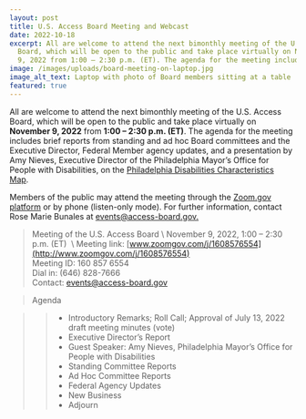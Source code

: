 ```yaml
---
layout: post
title: U.S. Access Board Meeting and Webcast
date: 2022-10-18
excerpt: All are welcome to attend the next bimonthly meeting of the U.S. Access
  Board, which will be open to the public and take place virtually on November
  9, 2022 from 1:00 – 2:30 p.m. (ET). The agenda for the meeting includes . . .
image: /images/uploads/board-meeting-on-laptop.jpg
image_alt_text: Laptop with photo of Board members sitting at a table
featured: true
---
```

All are welcome to attend the next bimonthly meeting of the U.S. Access Board, which will be open to the public and take place virtually on **November 9, 2022** from **1:00 – 2:30 p.m. (ET)**. The agenda for the meeting includes brief reports from standing and ad hoc Board committees and the Executive Director, Federal Member agency updates, and a presentation by Amy Nieves, Executive Director of the Philadelphia Mayor’s Office for People with Disabilities, on the [Philadelphia Disabilities Characteristics Map](https://www.phila.gov/documents/guide-to-a-map-of-disability-characteristics-in-philadelphia/). 

Members of the public may attend the meeting through the [Zoom.gov platform](https://www.access-board.gov/about/www.zoomgov.com/j/1608576554) or by phone (listen-only mode). For further information, contact Rose Marie Bunales at [events@access-board.gov.](mailto:events@access-board.gov)  

> Meeting of the U.S. Access Board \ 
> November 9, 2022, 1:00 – 2:30 p.m. (ET)  \ 
> Meeting link: [www.zoomgov.com/j/1608576554](http://www.zoomgov.com/j/1608576554)  \
> Meeting ID: 160 857 6554  \
> Dial in: (646) 828-7666  \
> Contact: [events@access-board.gov](mailto:events@access-board.gov)    

> Agenda 

>> * Introductory Remarks; Roll Call; Approval of July 13, 2022 draft meeting minutes (vote) 
>> * Executive Director’s Report 
>> * Guest Speaker: Amy Nieves, Philadelphia Mayor’s Office for People with Disabilities   
>> * Standing Committee Reports 
>> * Ad Hoc Committee Reports 
>> * Federal Agency Updates 
>> * New Business 
>> * Adjourn